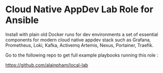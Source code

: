 # Cloud Native AppDev Lab Role for Ansible


Install with plain old Docker runs for dev environments a set of essential components for modern cloud native appdev stack such as Grafana, Prometheus, Loki, Kafka, Activemq Artemis, Nexus, Portainer, Traefik.

Go to the following repo to get full example playbooks running this role : 

https://github.com/alainpham/local-lab